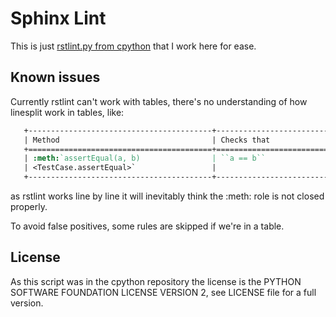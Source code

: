 # Sphinx Lint

This is just [rstlint.py from
cpython](https://github.com/python/cpython/blob/main/Doc/tools/rstlint.py)
that I work here for ease.


## Known issues

Currently rstlint can't work with tables, there's no understanding of how linesplit work in tables, like:

```rst
   +-----------------------------------------+-----------------------------+---------------+
   | Method                                  | Checks that                 | New in        |
   +=========================================+=============================+===============+
   | :meth:`assertEqual(a, b)                | ``a == b``                  |               |
   | <TestCase.assertEqual>`                 |                             |               |
   +-----------------------------------------+-----------------------------+---------------+
```

as rstlint works line by line it will inevitably think the :meth: role is not closed properly.

To avoid false positives, some rules are skipped if we're in a table.


## License

As this script was in the cpython repository the license is the PYTHON
SOFTWARE FOUNDATION LICENSE VERSION 2, see LICENSE file for a full
version.
